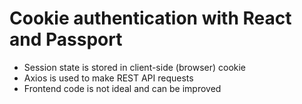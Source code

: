 # Cookie authentication with React and Passport
- Session state is stored in client-side (browser) cookie
- Axios is used to make REST API requests
- Frontend code is not ideal and can be improved
